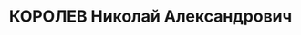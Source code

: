 ---
title: КОРОЛЕВ Николай Александрович
description: "Род. в 1895, г. Кострома, русский. Проживал: Мурманская обл., г. Кировск,\
  \ Хибиногорское шоссе, д. 5а, кв. 26. Комбинат \"Апатит\", обогатительная фабрика,\
  \ начальник химлаборатории \n  Арестован 21.08.1936. Обв. по ст.58-7-8-11 УК. Приговор:\
  \ Верховный суд СССР, 07.05.1937 – ВМН. Расстрелян 08.05.1937, г.Ленинград. \n \
  \ Реабилитирован Верховным судом СССР 22.07.1958"
---